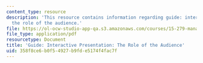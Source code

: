 ```yaml
---
content_type: resource
description: 'This resource contains information regarding guide: interactive presentation:
  the role of the audience.'
file: https://ol-ocw-studio-app-qa.s3.amazonaws.com/courses/15-279-management-communication-for-undergraduates-fall-2012/358f8ce6b0f54927b9fde5174f4fac7f_MIT15_279F12_roleAudnce.pdf
file_type: application/pdf
resourcetype: Document
title: 'Guide: Interactive Presentation: The Role of the Audience'
uid: 358f8ce6-b0f5-4927-b9fd-e5174f4fac7f
---
```

